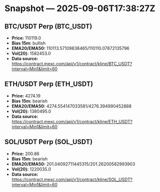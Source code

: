 # Snapshot — 2025-09-06T17:38:27Z

## BTC/USDT Perp (BTC_USDT)
- **Price:** 110119.0
- **Bias 15m:** bullish
- **EMA20/EMA50:** 110113.57109838465/110110.07872135796
- **Vol(20):** 1582453.0
- **Data source:** https://contract.mexc.com/api/v1/contract/kline/BTC_USDT?interval=Min1&limit=60

## ETH/USDT Perp (ETH_USDT)
- **Price:** 4274.19
- **Bias 15m:** bearish
- **EMA20/EMA50:** 4274.554147033581/4276.394990452888
- **Vol(20):** 1380495.0
- **Data source:** https://contract.mexc.com/api/v1/contract/kline/ETH_USDT?interval=Min1&limit=60

## SOL/USDT Perp (SOL_USDT)
- **Price:** 200.86
- **Bias 15m:** bearish
- **EMA20/EMA50:** 201.04092711445315/201.26200582993903
- **Vol(20):** 1220035.0
- **Data source:** https://contract.mexc.com/api/v1/contract/kline/SOL_USDT?interval=Min1&limit=60
